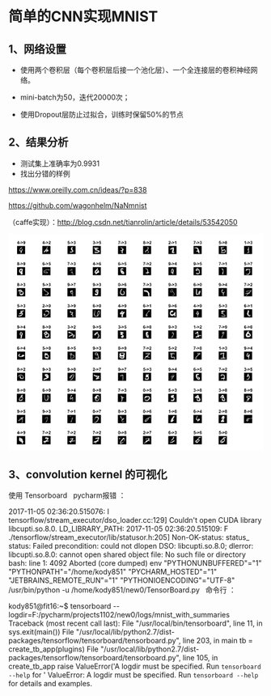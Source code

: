 # 简单的CNN实现MNIST

## 1、网络设置

* 使用两个卷积层（每个卷积层后接一个池化层）、一个全连接层的卷积神经网络。

* mini-batch为50，迭代20000次；

* 使用Dropout层防止过拟合，训练时保留50%的节点

## 2、结果分析

* 测试集上准确率为0.9931
* 找出分错的样例

https://www.oreilly.com.cn/ideas/?p=838

https://github.com/wagonhelm/NaNmnist

（caffe实现）：http://blog.csdn.net/tianrolin/article/details/53542050

![Example.png](https://github.com/Kody851/MNIST_CNN/blob/master/Example.png)

## 3、convolution kernel 的可视化
使用 Tensorboard
 
pycharm报错 ：

2017-11-05 02:36:20.515076: I tensorflow/stream_executor/dso_loader.cc:129] Couldn't open CUDA library libcupti.so.8.0. LD_LIBRARY_PATH: 
2017-11-05 02:36:20.515109: F ./tensorflow/stream_executor/lib/statusor.h:205] Non-OK-status: status_ status: Failed precondition: could not dlopen DSO: libcupti.so.8.0; dlerror: libcupti.so.8.0: cannot open shared object file: No such file or directory
bash: line 1:  4092 Aborted                 (core dumped) env "PYTHONUNBUFFERED"="1" "PYTHONPATH"="/home/kody851" "PYCHARM_HOSTED"="1" "JETBRAINS_REMOTE_RUN"="1" "PYTHONIOENCODING"="UTF-8" /usr/bin/python -u /home/kody851/new0/TensorBoard.py
 
命令行 ：

kody851@fit16:~$ tensorboard -- logdir=F:/pycharm/projects1102/new0/logs/mnist_with_summaries
Traceback (most recent call last):
  File "/usr/local/bin/tensorboard", line 11, in <module>
    sys.exit(main())
  File "/usr/local/lib/python2.7/dist-packages/tensorflow/tensorboard/tensorboard.py", line 203, in main
    tb = create_tb_app(plugins)
  File "/usr/local/lib/python2.7/dist-packages/tensorflow/tensorboard/tensorboard.py", line 105, in create_tb_app
    raise ValueError('A logdir must be specified. Run `tensorboard --help` for '
ValueError: A logdir must be specified. Run `tensorboard --help` for details and examples.
